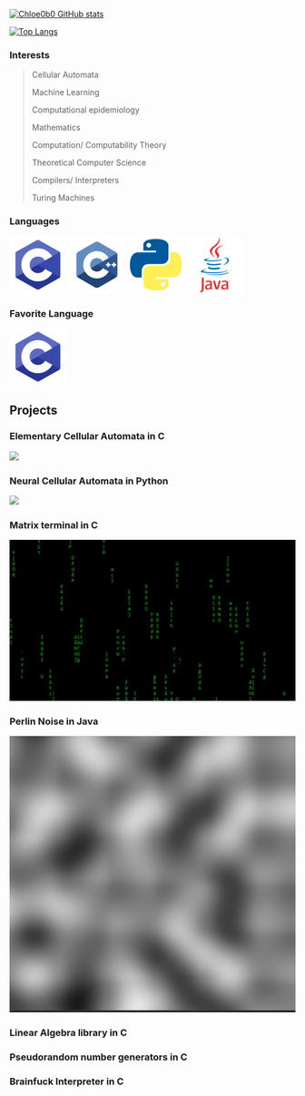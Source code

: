 [![Chloe0b0 GitHub stats](https://github-readme-stats.vercel.app/api?username=Chloe0b0&show_icons=true&theme=tokyonight)](https://github.com/anuraghazra/github-readme-stats)

[![Top Langs](https://github-readme-stats.vercel.app/api/top-langs/?username=Chloe0b0&theme=tokyonight)](https://github.com/anuraghazra/github-readme-stats)

### Interests
> Cellular Automata
>
> Machine Learning
> 
> Computational epidemiology
>
> Mathematics
>
> Computation/ Computability Theory
>
> Theoretical Computer Science
>
> Compilers/ Interpreters
>
> Turing Machines

### Languages
![](https://github.com/chloe0b0/chloe0b0/blob/main/imgs/C.png)
![](https://github.com/chloe0b0/chloe0b0/blob/main/imgs/C++.png)
![](https://github.com/chloe0b0/chloe0b0/blob/main/imgs/Python.png)
![](https://github.com/chloe0b0/chloe0b0/blob/main/imgs/java.png)

### Favorite Language
![](https://github.com/chloe0b0/chloe0b0/blob/main/imgs/C.png)

## Projects

### Elementary Cellular Automata in C
![](https://github.com/chloe0b0/chloe0b0/blob/main/imgs/Rule30.gif)


### Neural Cellular Automata in Python
![](https://github.com/chloe0b0/chloe0b0/blob/main/imgs/NeuralCA.gif)

### Matrix terminal in C
![](https://github.com/chloe0b0/chloe0b0/blob/main/imgs/matrix.gif)

### Perlin Noise in Java
![](https://github.com/chloe0b0/chloe0b0/blob/main/imgs/Perlin.png)

### Linear Algebra library in C
### Pseudorandom number generators in C
### Brainfuck Interpreter in C
